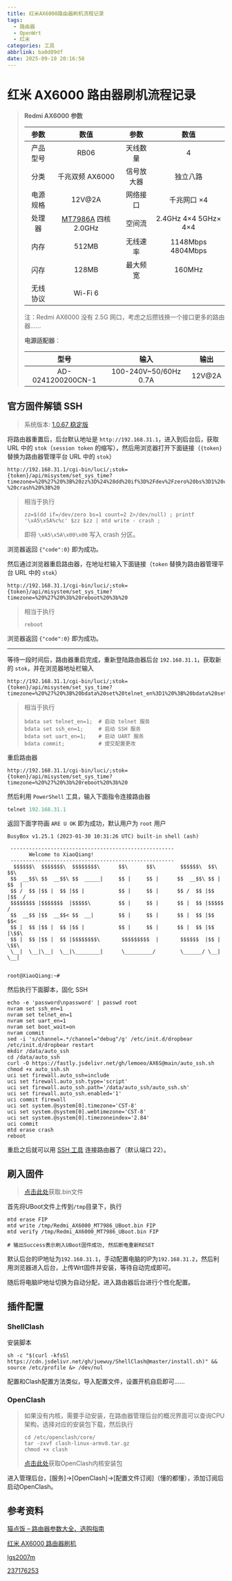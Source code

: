 ```yaml
---
title: 红米AX6000路由器刷机流程记录
tags:
  - 路由器
  - OpenWrt
  - 红米
categories: 工具
abbrlink: ba0d09df
date: 2025-09-10 20:16:58
---
```


# 红米 AX6000 路由器刷机流程记录

> **Redmi AX6000 参数**
>
> |   参数   |                       数值                        |    参数    |         数值         |
>| :------: | :-----------------------------------------------: | :--------: | :------------------: |
> | 产品型号 |                       RB06                        |  天线数量  |          4           |
> |   分类   |                  千兆双频 AX6000                  | 信号放大器 |       独立八路       |
> | 电源规格 |                      12V@2A                       |  网络接口  |     千兆网口 ×4      |
> |  处理器  | [MT7986A](https://mao.fan/socpk.html) 四核 2.0GHz |   空间流   | 2.4GHz 4×4 5GHz× 4×4 |
> |   内存   |                       512MB                       |  无线速率  |  1148Mbps 4804Mbps   |
> |   闪存   |                       128MB                       |  最大频宽  |        160MHz        |
> | 无线协议 |                      Wi-Fi 6                      |            |                      |
> 
> 注：Redmi AX6000 没有 2.5G 网口，考虑之后攒钱换一个接口更多的路由器……
>
> **电源适配器**：
>
> |       型号        |         输入          |  输出  |
>| :---------------: | :-------------------: | :----: |
> | AD-0241200200CN-1 | 100-240V~50/60Hz 0.7A | 12V@2A |

## 官方固件解锁 SSH

> 系统版本: [1.0.67 稳定版](https://cdn.cnbj1.fds.api.mi-img.com/xiaoqiang/rom/rb06/miwifi_rb06_firmware_de54d_1.0.67.bin)

将路由器重置后，后台默认地址是 `http://192.168.31.1`，进入到后台后，获取 URL 中的 `stok`（`session token` 的缩写），然后用浏览器打开下面链接（`{token}` 替换为路由器管理平台 URL 中的 `stok`）

```url
http://192.168.31.1/cgi-bin/luci/;stok={token}/api/misystem/set_sys_time?timezone=%20%27%20%3B%20zz%3D%24%28dd%20if%3D%2Fdev%2Fzero%20bs%3D1%20count%3D2%202%3E%2Fdev%2Fnull%29%20%3B%20printf%20%27%A5%5A%25c%25c%27%20%24zz%20%24zz%20%7C%20mtd%20write%20-%20crash%20%3B%20
```

> 相当于执行
>
> ```shell
> zz=$(dd if=/dev/zero bs=1 count=2 2>/dev/null) ; printf '\xA5\x5A%c%c' $zz $zz | mtd write - crash ;
> ```
>
> 即将 `\xA5\x5A\x00\x00` 写入 crash 分区。

浏览器返回 `{"code":0}` 即为成功。

然后通过浏览器重启路由器，在地址栏输入下面链接（`token` 替换为路由器管理平台 URL 中的 `stok`）

```url
http://192.168.31.1/cgi-bin/luci/;stok={token}/api/misystem/set_sys_time?timezone=%20%27%20%3b%20reboot%20%3b%20
```

> 相当于执行
>
> ```shell
> reboot
> ```

浏览器返回 `{"code":0}` 即为成功。

---

等待一段时间后，路由器重启完成，重新登陆路由器后台 `192.168.31.1`，获取新的 `stok`，并在浏览器地址栏输入

```url
http://192.168.31.1/cgi-bin/luci/;stok={token}/api/misystem/set_sys_time?timezone=%20%27%20%3B%20bdata%20set%20telnet_en%3D1%20%3B%20bdata%20set%20ssh_en%3D1%20%3B%20bdata%20set%20uart_en%3D1%20%3B%20bdata%20commit%20%3B%20
```

> 相当于执行
>
> ```shell
> bdata set telnet_en=1;  # 启动 telnet 服务
> bdata set ssh_en=1;     # 启动 SSH 服务
> bdata set uart_en=1;    # 启动 UART 服务
> bdata commit;           # 提交配置更改
> ```

重启路由器

```url
http://192.168.31.1/cgi-bin/luci/;stok={token}/api/misystem/set_sys_time?timezone=%20%27%20%3b%20reboot%20%3b%20
```

然后利用 `PowerShell` 工具，输入下面指令连接路由器

```powershell
telnet 192.168.31.1
```

返回下面字符画 `ARE U OK` 即为成功，默认用户为 `root` 用户

```she
BusyBox v1.25.1 (2023-01-30 10:31:26 UTC) built-in shell (ash)

 -----------------------------------------------------
       Welcome to XiaoQiang!
 -----------------------------------------------------
  $$$$$$\  $$$$$$$\  $$$$$$$$\      $$\      $$\        $$$$$$\  $$\   $$\
 $$  __$$\ $$  __$$\ $$  _____|     $$ |     $$ |      $$  __$$\ $$ | $$  |
 $$ /  $$ |$$ |  $$ |$$ |           $$ |     $$ |      $$ /  $$ |$$ |$$  /
 $$$$$$$$ |$$$$$$$  |$$$$$\         $$ |     $$ |      $$ |  $$ |$$$$$  /
 $$  __$$ |$$  __$$< $$  __|        $$ |     $$ |      $$ |  $$ |$$  $$<
 $$ |  $$ |$$ |  $$ |$$ |           $$ |     $$ |      $$ |  $$ |$$ |\$$\
 $$ |  $$ |$$ |  $$ |$$$$$$$$\       $$$$$$$$$  |       $$$$$$  |$$ | \$$\
 \__|  \__|\__|  \__|\________|      \_________/        \______/ \__|  \__|


root@XiaoQiang:~# 
```

然后执行下面脚本，固化 SSH

```shell
echo -e 'password\npassword' | passwd root
nvram set ssh_en=1
nvram set telnet_en=1
nvram set uart_en=1
nvram set boot_wait=on
nvram commit
sed -i 's/channel=.*/channel="debug"/g' /etc/init.d/dropbear
/etc/init.d/dropbear restart
mkdir /data/auto_ssh
cd /data/auto_ssh
curl -O https://fastly.jsdelivr.net/gh/lemoeo/AX6S@main/auto_ssh.sh
chmod +x auto_ssh.sh
uci set firewall.auto_ssh=include
uci set firewall.auto_ssh.type='script'
uci set firewall.auto_ssh.path='/data/auto_ssh/auto_ssh.sh'
uci set firewall.auto_ssh.enabled='1'
uci commit firewall
uci set system.@system[0].timezone='CST-8'
uci set system.@system[0].webtimezone='CST-8'
uci set system.@system[0].timezoneindex='2.84'
uci commit
mtd erase crash
reboot
```

重启之后就可以用 [SSH 工具](https://mobaxterm.mobatek.net/download.html) 连接路由器了（默认端口 22）。

## 刷入固件

> [点击此处](https://pan.baidu.com/s/1zFr4ipF0Z0802OwdrweqRg?pwd=72ke)获取.bin文件

首先将UBoot文件上传到`/tmp`目录下，执行

```shell
mtd erase FIP
mtd write /tmp/Redmi_AX6000_MT7986_UBoot.bin FIP
mtd verify /tmp/Redmi_AX6000_MT7986_UBoot.bin FIP

# 输出Success表示刷入UBoot固件成功, 然后断电重新RESET
```

默认后台的IP地址为`192.168.31.1`，手动配置电脑的IP为`192.168.31.2`，然后利用浏览器进入后台，上传Wrt固件并安装，等待自动完成即可。

随后将电脑IP地址切换为自动分配，进入路由器后台进行个性化配置。

## 插件配置

### ShellClash

安装脚本
```shell
sh -c "$(curl -kfsSl https://cdn.jsdelivr.net/gh/juewuy/ShellClash@master/install.sh)" && source /etc/profile &> /dev/nul
```

配置和Clash配置方法类似，导入配置文件，设置开机自启即可……

### OpenClash

> 如果没有内核，需要手动安装，在路由器管理后台的概况界面可以查询CPU架构，选择对应的安装包下载，然后执行
>
> ```shell
> cd /etc/openclash/core/
> tar -zxvf clash-linux-armv8.tar.gz
> chmod +x clash
> ```
>
> [点击此处](https://github.com/vernesong/OpenClash/releases/tag/Clash)获取OpenClash内核安装包

进入管理后台，[服务]→[OpenClash]→[配置文件订阅]（懂的都懂），添加订阅后启动OpenClash。

## 参考资料

[猫点饭 – 路由器参数大全、选购指南](https://mao.fan/Router/Redmi/AX6000)

[红米 AX6000 路由器刷机](https://page.xiabee.cn/posts/ax6000-openwrt/#/%E8%A7%A3%E9%94%81-SSH)

[lgs2007m](https://www.right.com.cn/forum/thread-8265832-1-1.html)

[237176253](https://www.right.com.cn/forum/thread-8261104-1-1.html)
